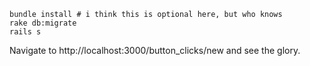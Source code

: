 ```
bundle install # i think this is optional here, but who knows
rake db:migrate
rails s
```

Navigate to http://localhost:3000/button_clicks/new and see the glory.
